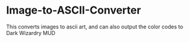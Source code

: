 # Image-to-ASCII-Converter
This converts images to ascii art, and can also output the color codes to Dark Wizardry MUD
